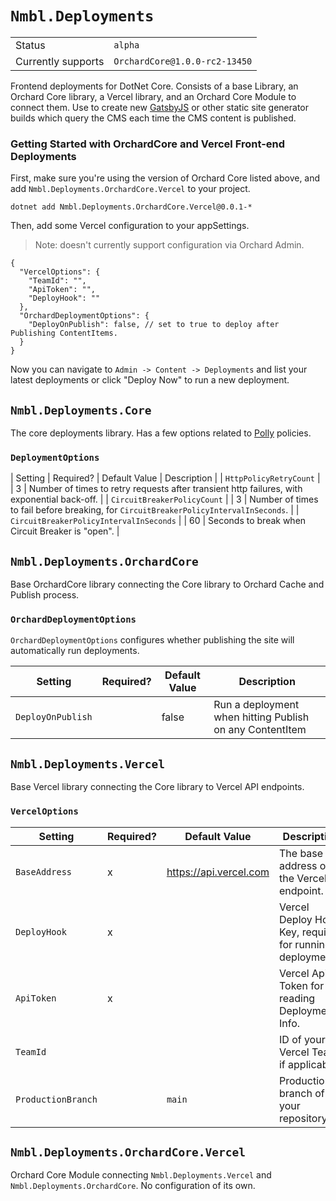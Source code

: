 # `Nmbl.Deployments`

|        |         |
| ------ | ------- |
| Status | `alpha` |
| Currently supports | `OrchardCore@1.0.0-rc2-13450` |

Frontend deployments for DotNet Core. Consists of a base Library, an Orchard Core library, a Vercel library, and an Orchard Core Module to connect them. Use to create new [GatsbyJS](https://www.gatsbyjs.org/) or other static site generator builds which query the CMS each time the CMS content is published.

### Getting Started with OrchardCore and Vercel Front-end Deployments

First, make sure you're using the version of Orchard Core listed above, and add `Nmbl.Deployments.OrchardCore.Vercel` to your project.

```
dotnet add Nmbl.Deployments.OrchardCore.Vercel@0.0.1-*
```

Then, add some Vercel configuration to your appSettings.

> Note: doesn't currently support configuration via Orchard Admin.

```jsonc
{
  "VercelOptions": {
    "TeamId": "",
    "ApiToken": "",
    "DeployHook": ""
  },
  "OrchardDeploymentOptions": {
    "DeployOnPublish": false, // set to true to deploy after Publishing ContentItems.
  }
}
```

Now you can navigate to `Admin -> Content -> Deployments` and list your latest deployments or click "Deploy Now" to run a new deployment.

## `Nmbl.Deployments.Core`

The core deployments library. Has a few options related to [Polly](https://github.com/App-vNext/Polly) policies.

### `DeploymentOptions`

| Setting | Required? | Default Value | Description |
| `HttpPolicyRetryCount` | | 3 | Number of times to retry requests after transient http failures, with exponential back-off. |
| `CircuitBreakerPolicyCount` | | 3 | Number of times to fail before breaking, for `CircuitBreakerPolicyIntervalInSeconds`. |
| `CircuitBreakerPolicyIntervalInSeconds` | | 60 | Seconds to break when Circuit Breaker is "open". |

## `Nmbl.Deployments.OrchardCore`

Base OrchardCore library connecting the Core library to Orchard Cache and Publish process.

### `OrchardDeploymentOptions`

`OrchardDeploymentOptions` configures whether publishing the site will automatically run deployments.

| Setting | Required? | Default Value | Description |
| ------- | --------- | ------------- | ----------- |
| `DeployOnPublish` | | false | Run a deployment when hitting Publish on any ContentItem |

## `Nmbl.Deployments.Vercel`

Base Vercel library connecting the Core library to Vercel API endpoints.

### `VercelOptions`

| Setting | Required? | Default Value | Description |
| ------- | ----------| ------------- | ----------- |
| `BaseAddress` | x | https://api.vercel.com | The base address of the Vercel endpoint. |
| `DeployHook` | x | | Vercel Deploy Hook Key, required for running deployments. |
| `ApiToken` | x | | Vercel Api Token for reading Deployment Info. |
| `TeamId` | | | ID of your Vercel Team, if applicable.
| `ProductionBranch` | | `main` | Production branch of your repository

## `Nmbl.Deployments.OrchardCore.Vercel`

Orchard Core Module connecting `Nmbl.Deployments.Vercel` and `Nmbl.Deployments.OrchardCore`. No configuration of its own.

